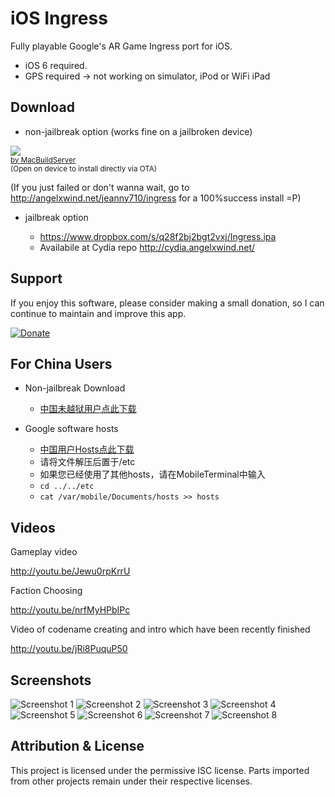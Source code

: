 iOS Ingress
===========

Fully playable Google's AR Game Ingress port for iOS.

- iOS 6 required.
- GPS required -> not working on simulator, iPod or WiFi iPad

Download
--------

- non-jailbreak option (works fine on a jailbroken device)

<!-- MacBuildServer Install Button -->
<div class="macbuildserver-block">
    <a class="macbuildserver-button" href="http://macbuildserver.com/project/github/build/?xcode_project=Ingress.xcodeproj&amp;target=Ingress&amp;repo_url=https%3A%2F%2Fgithub.com%2Falex-alex%2FiOS-Ingress.git&amp;build_conf=Release" target="_blank"><img src="http://com.macbuildserver.github.s3-website-us-east-1.amazonaws.com/button_up.png"/></a><br/><sup><a href="http://macbuildserver.com/github/opensource/" target="_blank">by MacBuildServer</a><br>(Open on device to install directly via OTA)</sup>
</div>
<!-- MacBuildServer Install Button -->

(If you just failed or don't wanna wait, go to http://angelxwind.net/jeanny710/ingress for a 100%success install =P)

- jailbreak option

  - https://www.dropbox.com/s/q28f2bj2bgt2vxj/Ingress.ipa
  - Availabile at Cydia repo http://cydia.angelxwind.net/

Support
-------

If you enjoy this software, please consider making a small donation, so I can continue to maintain and improve this app.

[![Donate](https://www.paypalobjects.com/en_US/i/btn/btn_donate_LG.gif)](https://www.paypal.com/cgi-bin/webscr?cmd=_donations&business=6HKVU78GCECL2&lc=US&item_name=iOS%20Ingress&currency_code=USD&bn=PP%2dDonationsBF%3abtn_donateCC_LG%2egif%3aNonHosted)

For China Users
-------

- Non-jailbreak Download

    - [中国未越狱用户点此下载](http://angelxwind.net/jeanny710/ingress/)

- Google software hosts

    - [中国用户Hosts点此下载](http://angelxwind.net/jeanny710/ingress/hosts.zip)
    - 请将文件解压后置于/etc
    - 如果您已经使用了其他hosts，请在MobileTerminal中输入
    - `cd ../../etc`
    - `cat /var/mobile/Documents/hosts >> hosts`

Videos
------

Gameplay video

http://youtu.be/Jewu0rpKrrU

Faction Choosing

http://youtu.be/nrfMyHPbIPc

Video of codename creating and intro which have been recently finished

http://youtu.be/jRi8PuquP50

Screenshots
-----------

![Screenshot 1](http://i.imgur.com/H9Nrgux.png)
![Screenshot 2](http://i.imgur.com/aTKqOS7.png)
![Screenshot 3](http://i.imgur.com/FIYe6bm.png)
![Screenshot 4](http://i.imgur.com/V1r6eER.png)
![Screenshot 5](http://i.imgur.com/Joik8Qe.png)
![Screenshot 6](http://i.imgur.com/hLajkw3.png)
![Screenshot 7](http://i.imgur.com/MzJn807.png)
![Screenshot 8](http://i.imgur.com/uC9hXxk.png)

Attribution & License
---------------------

This project is licensed under the permissive ISC license. Parts imported from other projects remain under their respective licenses.

